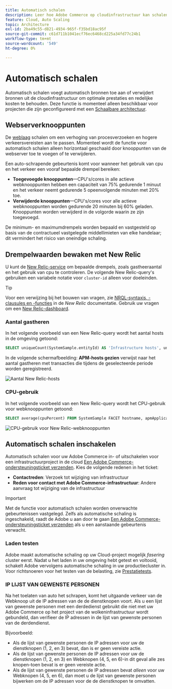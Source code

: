```yaml
---
title: Automatisch schalen
description: Leer hoe Adobe Commerce op cloudinfrastructuur kan schalen om aan de behoeften aan bronnen te voldoen.
feature: Cloud, Auto Scaling
topic: Architecture
exl-id: 2ba49c55-d821-4934-965f-f35bd18ac95f
source-git-commit: c61d711b1041ecf76ec6468cd225a34fd77c24b1
workflow-type: tm+mt
source-wordcount: '549'
ht-degree: 0%

---
```


# Automatisch schalen

Automatisch schalen voegt automatisch bronnen toe aan of verwijdert bronnen uit de cloudinfrastructuur om optimale prestaties en redelijke kosten te behouden. Deze functie is momenteel alleen beschikbaar voor projecten die zijn geconfigureerd met een [Schaalbare architectuur](scaled-architecture.md).

## Webserverknooppunten

De [weblaag](scaled-architecture.md#web-tier) schalen om een verhoging van procesverzoeken en hogere verkeersvereisten aan te passen. Momenteel wordt de functie voor automatisch schalen alleen horizontaal geschaald door knooppunten van de webserver toe te voegen of te verwijderen.

Een auto-schrapende gebeurtenis komt voor wanneer het gebruik van cpu en het verkeer een vooraf bepaalde drempel bereiken:

- **Toegevoegde knooppunten**—CPU&#39;s/cores in alle actieve webknooppunten hebben een capaciteit van 75% gedurende 1 minuut en het verkeer neemt gedurende 5 opeenvolgende minuten met 20% toe.
- **Verwijderde knooppunten**—CPU&#39;s/cores voor alle actieve webknooppunten worden gedurende 20 minuten bij 60% geladen. Knooppunten worden verwijderd in de volgorde waarin ze zijn toegevoegd.

De minimum- en maximumdrempels worden bepaald en vastgesteld op basis van de contractueel vastgelegde middellimieten van elke handelaar; dit vermindert het risico van oneindige schaling.

## Drempelwaarden bewaken met New Relic

U kunt de [New Relic-service](../monitor/new-relic-service.md) om bepaalde drempels, zoals gastheeraantal en het gebruik van cpu te controleren. De volgende New Relic-query&#39;s gebruiken een variabele notatie voor `cluster-id` alleen voor doeleinden.

>[!TIP]
>
>Voor een verwijzing bij het bouwen van vragen, zie [NRQL-syntaxis, -clausules en -functies](https://docs.newrelic.com/docs/query-your-data/nrql-new-relic-query-language/get-started/nrql-syntax-clauses-functions/) in de _New Relic_ documentatie.
>Gebruik uw vragen om een [New Relic-dashboard](https://docs.newrelic.com/docs/query-your-data/explore-query-data/dashboards/introduction-dashboards/).

### Aantal gastheren

In het volgende voorbeeld van een New Relic-query wordt het aantal hosts in de omgeving getoond:

```sql
SELECT uniqueCount(SystemSample.entityId) AS 'Infrastructure hosts', uniqueCount(Transaction.host) AS 'APM hosts seen' FROM SystemSample, Transaction where (Transaction.appName = 'cluster-id_stg' AND Transaction.transactionType = 'Web') OR SystemSample.apmApplicationNames LIKE '%|cluster-id_stg|%' TIMESERIES SINCE 3 HOURS AGO
```

In de volgende schermafbeelding: **APM-hosts gezien** verwijst naar het aantal gastheren met transacties die tijdens de geselecteerde periode worden geregistreerd.

![Aantal New Relic-hosts](../../assets/new-relic/host-count.png)

### CPU-gebruik

In het volgende voorbeeld van een New Relic-query wordt het CPU-gebruik voor webknooppunten getoond:

```sql
SELECT average(cpuPercent) FROM SystemSample FACET hostname, apmApplicationNames WHERE instanceType LIKE 'c%' TIMESERIES SINCE 3 HOURS AGO
```

![CPU-gebruik voor New Relic-webknooppunten](../../assets/new-relic/web-node-cpu-usage.png)

## Automatisch schalen inschakelen

Automatisch schalen voor uw Adobe Commerce in- of uitschakelen voor een infrastructuurproject in de cloud [Een Adobe Commerce-ondersteuningsticket verzenden](https://experienceleague.adobe.com/docs/commerce-knowledge-base/kb/help-center-guide/magento-help-center-user-guide.html#submit-ticket). Kies de volgende redenen in het ticket:

- **Contactreden**: Verzoek tot wijziging van infrastructuur
- **Reden voor contact met Adobe Commerce-infrastructuur**: Andere aanvraag tot wijziging van de infrastructuur

>[!IMPORTANT]
>
>Met de functie voor automatisch schalen worden onverwachte gebeurtenissen vastgelegd. Zelfs als automatische schaling is ingeschakeld, raadt de Adobe u aan door te gaan [Een Adobe Commerce-ondersteuningsticket verzenden](https://experienceleague.adobe.com/docs/commerce-knowledge-base/kb/help-center-guide/magento-help-center-user-guide.html#submit-ticket) als u een aanstaande gebeurtenis verwacht.

### Laden testen

Adobe maakt automatische schaling op uw Cloud-project mogelijk _fasering_ cluster eerst. Nadat u het laden in uw omgeving hebt getest en voltooid, schakelt Adobe vervolgens automatische schaling in uw productiecluster in. Voor richtsnoeren voor het testen van de belasting, zie [Prestatietests](../launch/checklist.md#performance-testing).

### IP LIJST VAN GEWENSTE PERSONEN

Na het toelaten van auto het schrapen, komt het uitgaande verkeer van de Webknoop uit de IP adressen van de de dienstknopen voort. Als u een lijst van gewenste personen met een derdedienst gebruikt die niet met uw Adobe Commerce op het project van de wolkeninfrastructuur wordt gebundeld, dan verifieer de IP adressen in de lijst van gewenste personen van de derdendienst.

Bijvoorbeeld:

- Als de lijst van gewenste personen de IP adressen voor uw de dienstknopen (1, 2, en 3) bevat, dan is er geen vereiste actie.
- Als de lijst van gewenste personen de IP adressen voor uw de dienstknopen (1, 2, en 3) en Webknopen (4, 5, en 6)-in dit geval alle zes knopen-toen bevat is er geen vereiste actie.
- Als de lijst van gewenste personen de IP adressen bevat _alleen_ voor uw Webknopen (4, 5, en 6), dan moet u de lijst van gewenste personen bijwerken om de IP adressen voor de de dienstknopen te omvatten.
